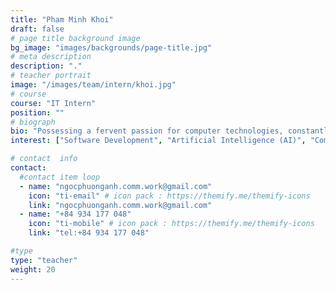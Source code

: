 ```yaml
---
title: "Pham Minh Khoi"
draft: false
# page title background image
bg_image: "images/backgrounds/page-title.jpg"
# meta description
description: "."
# teacher portrait
image: "/images/team/intern/khoi.jpg"
# course
course: "IT Intern"
position: ""
# biograph
bio: "Possessing a fervent passion for computer technologies, constantly staying ahead of trends in software development. Khoi tirelessly evolves his mindset and perspectives on life's challenges, fostering innovation and creativity in technological ideas. With the belief that knowledge is boundless, his career thrives on a continuous cycle of learning and research aimed at advancing software products."
interest: ["Software Development", "Artificial Intelligence (AI)", "Computer Science"]

# contact  info
contact:
  #contact item loop
  - name: "ngocphuonganh.comm.work@gmail.com"
    icon: "ti-email" # icon pack : https://themify.me/themify-icons
    link: "ngocphuonganh.comm.work@gmail.com"
  - name: "+84 934 177 048"
    icon: "ti-mobile" # icon pack : https://themify.me/themify-icons
    link: "tel:+84 934 177 048"

#type
type: "teacher"
weight: 20
---
```

